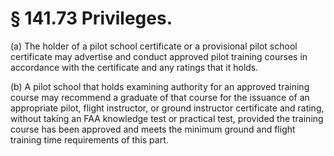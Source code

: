 # § 141.73   Privileges.

(a) The holder of a pilot school certificate or a provisional pilot school certificate may advertise and conduct approved pilot training courses in accordance with the certificate and any ratings that it holds. 


(b) A pilot school that holds examining authority for an approved training course may recommend a graduate of that course for the issuance of an appropriate pilot, flight instructor, or ground instructor certificate and rating, without taking an FAA knowledge test or practical test, provided the training course has been approved and meets the minimum ground and flight training time requirements of this part. 




